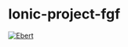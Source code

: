 # Ionic-project-fgf

[![Ebert](https://ebertapp.io/github/FGF-College-Work/Ionic-project-fgf.svg)](https://ebertapp.io/github/FGF-College-Work/Ionic-project-fgf)
